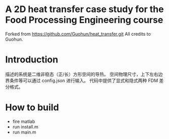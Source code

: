 A 2D heat transfer case study for the Food Processing Engineering course
=============

Forked from https://github.com/Guohun/heat_transfer.git
All credits to Guohun.


# Introduction
描述的系统是二维非稳态（正/长）方形空间的导热。
空间物理尺寸，上下左右边界条件等可以通过 config.json 进行输入。
代码中提供了显式和隐式两种 FDM 差分格式。


# How to build

* fire matlab
* run install.m
* run main.m
 
